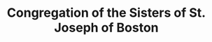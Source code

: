 ---
layout: repo
title: "Congregation of the Sisters of St. Joseph of Boston"
id: 17681
permalink: repos/17681/
---